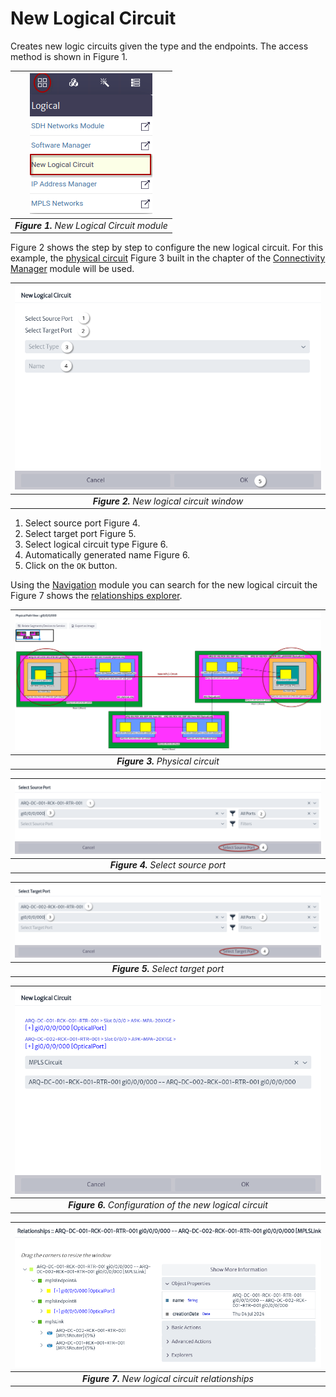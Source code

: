 # New Logical Circuit

Creates new logic circuits given the type and the endpoints. The access method is shown in Figure 1.

| ![New Logical Circuit module][figure-1] |
|:--:|
| ***Figure 1.** New Logical Circuit module* |

[figure-1]: images/figure-new-logical-circuit-module.png

Figure 2 shows the step by step to configure the new logical circuit. For this example, the [physical circuit][creating-a-physical-circuit] Figure 3 built in the chapter of the [Connectivity Manager][connectivityman] module will be used.

[creating-a-physical-circuit]: ../../physical/connectivityman/index.html#creating-a-physical-circuit
[connectivityman]: ../../physical/connectivityman/index.html

| ![New logical circuit window][figure-2] |
|:--:|
| ***Figure 2.** New logical circuit window* |

1. Select source port Figure 4.
2. Select target port Figure 5.
3. Select logical circuit type Figure 6.
4. Automatically generated name Figure 6.
5. Click on the `OK` button.

Using the [Navigation][navman] module you can search for the new logical circuit the Figure 7 shows the [relationships explorer][relationships].

[relationships]: ../../navigation/navman/index.html#relationships
[navman]: ../../navigation/navman/index.html

[figure-2]: images/figure-new-logical-circuit-start-window.png

| ![Physical circuit][figure-3] |
|:--:|
| ***Figure 3.** Physical circuit* |

[figure-3]: images/figure-physical-path.png

| ![Select source port][figure-4] |
|:--:|
| ***Figure 4.** Select source port* |

[figure-4]: images/figure-select-source-port.png

| ![Select target port][figure-5] |
|:--:|
| ***Figure 5.** Select target port* |

[figure-5]: images/figure-select-target-port.png

| ![Configuration of the new logical circuit][figure-6] |
|:--:|
| ***Figure 6.** Configuration of the new logical circuit* |

[figure-6]: images/figure-new-logical-circuit-window.png

| ![New logical circuit relationships][figure-7] |
|:--:|
| ***Figure 7.** New logical circuit relationships* |

[figure-7]: images/figure-logical-circuit-relationships.png